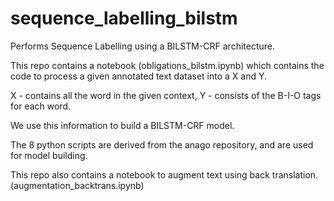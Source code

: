 # sequence_labelling_bilstm
Performs Sequence Labelling using a BILSTM-CRF architecture.    

This repo contains a notebook (obligations_bilstm.ipynb) which contains the code to process a given annotated text dataset into a X and Y.

X - contains all the word in the given context, Y - consists of the B-I-O tags for each word. 

We use this information to build a BILSTM-CRF model.

The 8 python scripts are derived from the anago repository, and are used for model building. 

This repo also contains a notebook to augment text using back translation. (augmentation_backtrans.ipynb)

